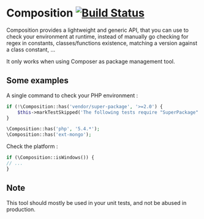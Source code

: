 # Composition [![Build Status](https://secure.travis-ci.org/composition/composition.png)](https://secure.travis-ci.org/composition/composition)

Composition provides a lightweight and generic API, that you can use to check your
environment at runtime, instead of manually go checking for regex in constants,
classes/functions existence, matching a version against a class constant, ...

It only works when using Composer as package management tool.

## Some examples

A single command to check your PHP environment :
``` php
if (!\Composition::has('vendor/super-package', '>=2.0') {
    $this->markTestSkipped('The following tests require "SuperPackage" to be at least at 2.0');
}

\Composition::has('php', '5.4.*');
\Composition::has('ext-mongo');
```

Check the platform :
``` php
if (\Composition::isWindows()) {
// ...
}
```

## Note

This tool should mostly be used in your unit tests, and not be abused in production.
